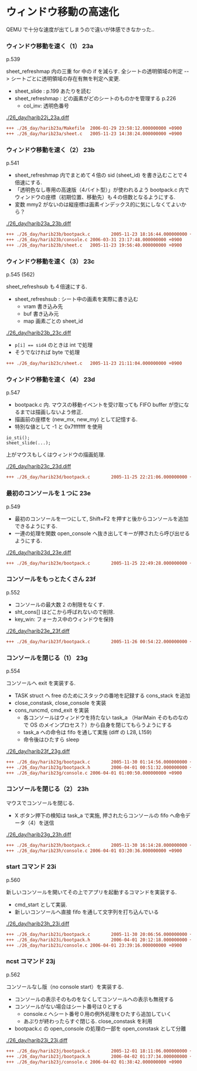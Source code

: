# ウィンドウ移動の高速化
QEMU で十分な速度が出てしまうので違いが体感できなかった..

### ウィンドウ移動を速く（1） 23a
p.539

sheet_refreshmap 内の三重 for 中の if を減らす.
全シートの透明領域の判定 --> シートごとに透明領域の存在有無を判定へ変更.

- sheet_slide : p.199 あたりを読む
- sheet_refreshmap : どの画素がどのシートのものかを管理する p.226
  - col_inv: 透明色番号

[./26_day/harib22j_23a.diff](./26_day/harib22j_23a.diff)

```diff
+++ ./26_day/harib23a/Makefile  2006-01-29 23:58:12.000000000 +0900
+++ ./26_day/harib23a/sheet.c   2005-11-23 14:38:24.000000000 +0900
```

### ウィンドウ移動を速く（2） 23b
p.541

- sheet_refreshmap 内でまとめて４倍の sid (sheet_id) を書き込むことで４倍速にする.
- 「透明色なし専用の高速版（4バイト型）」が使われるよう bootpack.c 内でウィンドウの座標（初期位置、移動先）も４の倍数となるようにする.
- 変数 mmy2 がないのは縦座標は画素インデックス的に気にしなくてよいから？

[./26_day/harib23a_23b.diff](./26_day/harib23a_23b.diff)

```diff
+++ ./26_day/harib23b/bootpack.c        2005-11-23 18:16:44.000000000 +0900
+++ ./26_day/harib23b/console.c 2006-03-31 23:17:48.000000000 +0900
+++ ./26_day/harib23b/sheet.c   2005-11-23 19:56:40.000000000 +0900
```

### ウィンドウ移動を速く（3） 23c
p.545 (562)

sheet_refreshsub も４倍速にする.

- sheet_refreshsub : シート中の画素を実際に書き込む
  - vram 書き込み先
  - buf 書き込み元
  - map 画素ごとの sheet_id

[./26_day/harib23b_23c.diff](./26_day/harib23b_23c.diff)

- `p[i] == sid4` のときは int で処理
- そうでなければ byte で処理

```diff
+++ ./26_day/harib23c/sheet.c   2005-11-23 21:11:04.000000000 +0900
```

### ウィンドウ移動を速く（4） 23d
p.547

- bootpack.c 内. マウスの移動イベントを受け取っても FIFO buffer が空になるまでは描画しないよう修正.
- 描画前の座標を (new_mx, new_my) として記憶する.
- 特別な値として -1 と 0x7fffffff を使用

```
io_sti();
sheet_slide(...);
```

上がマウスもしくはウィンドウの描画処理.

[./26_day/harib23c_23d.diff](./26_day/harib23c_23d.diff)

```diff
+++ ./26_day/harib23d/bootpack.c        2005-11-25 22:21:06.000000000 +0900
```

### 最初のコンソールを１つに 23e
p.549

- 最初のコンソールを一つにして, Shift+F2 を押すと後からコンソールを追加できるようにする.
- 一連の処理を関数 open_console へ抜き出してキーが押されたら呼び出せるようにする.

[./26_day/harib23d_23e.diff](./26_day/harib23d_23e.diff)

```diff
+++ ./26_day/harib23e/bootpack.c        2005-11-25 22:49:28.000000000 +0900
```

### コンソールをもっとたくさん 23f
p.552

- コンソールの最大数 2 の制限をなくす.
- sht_cons[] はどこから呼ばれないので削除.
- key_win: フォーカス中のウィンドウを保持

[./26_day/harib23e_23f.diff](./26_day/harib23e_23f.diff)

```diff
+++ ./26_day/harib23f/bootpack.c        2005-11-26 00:54:22.000000000 +0900
```

### コンソールを閉じる（1） 23g
p.554

コンソールへ exit を実装する.

- TASK struct へ free のためにスタックの番地を記録する cons_stack を追加
- close_constask, close_console を実装
- cons_runcmd, cmd_exit を実装
  - 各コンソールはウィンドウを持たない task_a （HariMain そのものなので OS のメインプロセス？）から自身を閉じてもらうようにする
  - task_a への命令は fifo を通して実施 (diff の L28, L159)
  - 命令後はひたすら sleep

[./26_day/harib23f_23g.diff](./26_day/harib23f_23g.diff)

```diff
+++ ./26_day/harib23g/bootpack.c        2005-11-30 01:14:56.000000000 +0900
+++ ./26_day/harib23g/bootpack.h        2006-04-01 00:51:32.000000000 +0900
+++ ./26_day/harib23g/console.c 2006-04-01 01:00:50.000000000 +0900
```

### コンソールを閉じる（2） 23h

マウスでコンソールを閉じる.

- X ボタン押下の検知は task_a で実施, 押されたらコンソールの fifo へ命令データ（4）を送信

[./26_day/harib23g_23h.diff](./26_day/harib23g_23h.diff)

```diff
+++ ./26_day/harib23h/bootpack.c        2005-11-30 16:14:28.000000000 +0900
+++ ./26_day/harib23h/console.c 2006-04-01 03:20:36.000000000 +0900
```

### start コマンド 23i
p.560

新しいコンソールを開いてその上でアプリを起動するコマンドを実装する.

- cmd_start として実装.
- 新しいコンソールへ直接 fifo を通して文字列を打ち込んでいる

[./26_day/harib23h_23i.diff](./26_day/harib23h_23i.diff)

```diff
+++ ./26_day/harib23i/bootpack.c        2005-11-30 20:06:56.000000000 +0900
+++ ./26_day/harib23i/bootpack.h        2006-04-01 20:12:18.000000000 +0900
+++ ./26_day/harib23i/console.c 2006-04-01 23:39:16.000000000 +0900
```

### ncst コマンド 23j
p.562

コンソールなし版（no console start）を実装する.

- コンソールの表示そのものをなくしてコンソールへの表示も無視する
- コンソールがない場合はシート番号は０とする
  - console.c へシート番号０用の例外処理をひたすら追加していく
  - あぷりが終わったらすぐ閉じる. close_constask を利用
- bootpack.c の open_console の処理の一部を open_constask として分離

[./26_day/harib23i_23j.diff](./26_day/harib23i_23j.diff)

```diff
+++ ./26_day/harib23j/bootpack.c        2005-12-01 18:11:06.000000000 +0900
+++ ./26_day/harib23j/bootpack.h        2006-04-02 01:37:34.000000000 +0900
+++ ./26_day/harib23j/console.c 2006-04-02 01:38:42.000000000 +0900
```
